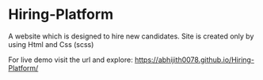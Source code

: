 # Hiring-Platform
A website which is designed to hire new candidates. Site is created only by using Html and Css (scss)

For live demo visit the url and explore: https://abhijith0078.github.io/Hiring-Platform/

